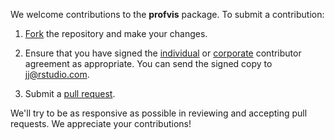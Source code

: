We welcome contributions to the **profvis** package. To submit a contribution:

1. [Fork](https://github.com/rstudio/profvis/fork) the repository and make your changes.

2. Ensure that you have signed the [individual](http://www.rstudio.com/wp-content/uploads/2014/06/RStudioIndividualContributorAgreement.pdf) or [corporate](http://www.rstudio.com/wp-content/uploads/2014/06/RStudioCorporateContributorAgreement.pdf) contributor agreement as appropriate. You can send the signed copy to jj@rstudio.com.

3. Submit a [pull request](https://help.github.com/articles/using-pull-requests).

We'll try to be as responsive as possible in reviewing and accepting pull requests. We appreciate your contributions!
